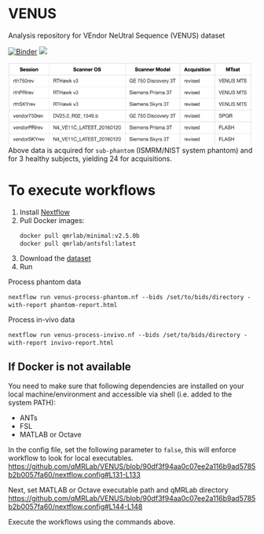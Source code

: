 # VENUS
Analysis repository for VEndor NeUtral Sequence (VENUS) dataset

[![Binder](https://mybinder.org/badge_logo.svg)](https://mybinder.org/v2/gh/qMRLab/VENUS/HEAD) [![](https://img.shields.io/badge/DATA%20DOI-10.17605%2FOSF.IO%2F5N3CU-blue)](https://osf.io/5n3cu/) 

![](venus_table.png)
Above data is acquired for `sub-phantom` (ISMRM/NIST system phantom) and for 3 healthy subjects, yielding 24 for acquisitions.

# To execute workflows 

1. Install [Nextflow](https://www.nextflow.io/docs/latest/getstarted.html)
2. Pull Docker images:
    ```
    docker pull qmrlab/minimal:v2.5.0b
    docker pull qmrlab/antsfsl:latest
    ```
3. Download the [dataset](https://osf.io/5n3cu/)
4. Run

Process phantom data
```
nextflow run venus-process-phantom.nf --bids /set/to/bids/directory -with-report phantom-report.html
```
Process in-vivo data
```
nextflow run venus-process-invivo.nf --bids /set/to/bids/directory -with-report invivo-report.html
```

## If Docker is not available 

You need to make sure that following dependencies are installed on your local machine/environment and accessible via shell (i.e. added to the system PATH):

* ANTs 
* FSL 
* MATLAB or Octave 

In the config file, set the following parameter to `false`, this will enforce workflow to look for local executables.
https://github.com/qMRLab/VENUS/blob/90df3f94aa0c07ee2a116b9ad5785b2b0057fa60/nextflow.config#L131-L133

Next, set MATLAB or Octave executable path and qMRLab directory
https://github.com/qMRLab/VENUS/blob/90df3f94aa0c07ee2a116b9ad5785b2b0057fa60/nextflow.config#L144-L148

Execute the workflows using the commands above. 
